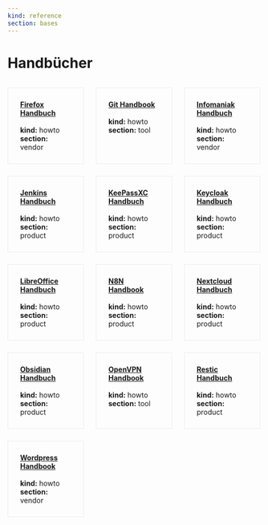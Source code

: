 ```yaml
---
kind: reference
section: bases
---
```


# Handbücher

<div style="display: grid; grid-template-columns: repeat(3, 1fr); gap: 1.5rem; margin: 2rem 0;">
  <div style="border: 1px solid #eaecef; padding: 1.5rem;">
    <strong><a href="Firefox Handbuch.html">Firefox Handbuch</a></strong><br/><br/>
    <strong>kind:</strong> howto<br/>
    <strong>section:</strong> vendor<br/>
  </div>
  <div style="border: 1px solid #eaecef; padding: 1.5rem;">
    <strong><a href="Git Handbook.html">Git Handbook</a></strong><br/><br/>
    <strong>kind:</strong> howto<br/>
    <strong>section:</strong> tool<br/>
  </div>
  <div style="border: 1px solid #eaecef; padding: 1.5rem;">
    <strong><a href="Infomaniak Handbuch.html">Infomaniak Handbuch</a></strong><br/><br/>
    <strong>kind:</strong> howto<br/>
    <strong>section:</strong> vendor<br/>
  </div>
  <div style="border: 1px solid #eaecef; padding: 1.5rem;">
    <strong><a href="Jenkins Handbuch.html">Jenkins Handbuch</a></strong><br/><br/>
    <strong>kind:</strong> howto<br/>
    <strong>section:</strong> product<br/>
  </div>
  <div style="border: 1px solid #eaecef; padding: 1.5rem;">
    <strong><a href="KeePassXC Handbuch.html">KeePassXC Handbuch</a></strong><br/><br/>
    <strong>kind:</strong> howto<br/>
    <strong>section:</strong> product<br/>
  </div>
  <div style="border: 1px solid #eaecef; padding: 1.5rem;">
    <strong><a href="Keycloak Handbuch.html">Keycloak Handbuch</a></strong><br/><br/>
    <strong>kind:</strong> howto<br/>
    <strong>section:</strong> product<br/>
  </div>
  <div style="border: 1px solid #eaecef; padding: 1.5rem;">
    <strong><a href="LibreOffice Handbuch.html">LibreOffice Handbuch</a></strong><br/><br/>
    <strong>kind:</strong> howto<br/>
    <strong>section:</strong> product<br/>
  </div>
  <div style="border: 1px solid #eaecef; padding: 1.5rem;">
    <strong><a href="N8N Handbook.html">N8N Handbook</a></strong><br/><br/>
    <strong>kind:</strong> howto<br/>
    <strong>section:</strong> product<br/>
  </div>
  <div style="border: 1px solid #eaecef; padding: 1.5rem;">
    <strong><a href="Nextcloud Handbuch.html">Nextcloud Handbuch</a></strong><br/><br/>
    <strong>kind:</strong> howto<br/>
    <strong>section:</strong> product<br/>
  </div>
  <div style="border: 1px solid #eaecef; padding: 1.5rem;">
    <strong><a href="Obsidian Handbuch.html">Obsidian Handbuch</a></strong><br/><br/>
    <strong>kind:</strong> howto<br/>
    <strong>section:</strong> product<br/>
  </div>
  <div style="border: 1px solid #eaecef; padding: 1.5rem;">
    <strong><a href="OpenVPN Handbook.html">OpenVPN Handbook</a></strong><br/><br/>
    <strong>kind:</strong> howto<br/>
    <strong>section:</strong> tool<br/>
  </div>
  <div style="border: 1px solid #eaecef; padding: 1.5rem;">
    <strong><a href="Restic Handbuch.html">Restic Handbuch</a></strong><br/><br/>
    <strong>kind:</strong> howto<br/>
    <strong>section:</strong> product<br/>
  </div>
  <div style="border: 1px solid #eaecef; padding: 1.5rem;">
    <strong><a href="Wordpress Handbook.html">Wordpress Handbook</a></strong><br/><br/>
    <strong>kind:</strong> howto<br/>
    <strong>section:</strong> vendor<br/>
  </div>
</div>

